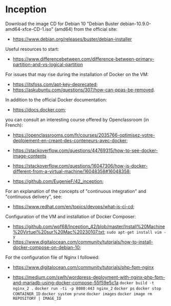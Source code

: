 # Inception

Download the image CD for Debian 10 "Debian Buster debian-10.9.0-amd64-xfce-CD-1.iso" (amd64) from the official site:
* <https://www.debian.org/releases/buster/debian-installer>

Useful resources to start:

* <https://www.differencebetween.com/difference-between-primary-partition-and-vs-logical-partition>

For issues that may rise during the installation of Docker on the VM:
* <https://itsfoss.com/apt-key-deprecated>;
* <https://askubuntu.com/questions/307/how-can-ppas-be-removed>.

In addition to the official Docker documentation:

* <https://docs.docker.com>;

you can consult an interesting course offered by Openclassroom (in French):
* <https://openclassrooms.com/fr/courses/2035766-optimisez-votre-deploiement-en-creant-des-conteneurs-avec-docker>;

* <https://stackoverflow.com/questions/44769315/how-to-see-docker-image-contents>


* <https://stackoverflow.com/questions/16047306/how-is-docker-different-from-a-virtual-machine/16048358#16048358>;
* <https://github.com/EugenieF/42_inception>;

For an explanation of the concepts of "continuous integration" and "continuous delivery", see:
* <https://www.redhat.com/en/topics/devops/what-is-ci-cd>;

Configuration of the VM and installation of Docker Composer:
* <https://github.com/wpf68/Inception_42/blob/master/Install%20Machine%20Virtuel%20sur%20Mac%20230107.txt>;
`sudo apt-get install vim -y`
* <https://www.digitalocean.com/community/tutorials/how-to-install-docker-compose-on-debian-10>;

For the configuration file of Nginx I followed:
* <https://www.digitalocean.com/community/tutorials/php-fpm-nginx>


* <https://medium.com/swlh/wordpress-deployment-with-nginx-php-fpm-and-mariadb-using-docker-compose-55f59e5c1a>
`docker build -t nginx_2 .`
`docker run -ti -p 8080:443 nginx_2`
`docker ps`
`docker stop CONTAINER_ID`
`docker system prune`
`docker images`
`docker image rm REPOSITORY | IMAGE_ID`